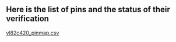 ## Here is the list of pins and the status of their verification

[vl82c420_pinmap.csv](https://github.com/user-attachments/files/20840721/vl82c420_pinmap.csv)
